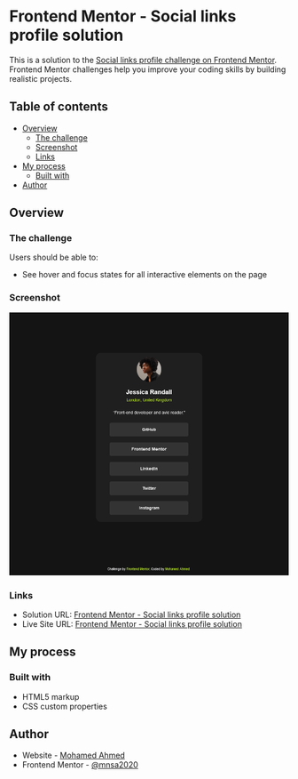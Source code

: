 # Frontend Mentor - Social links profile solution

This is a solution to the [Social links profile challenge on Frontend Mentor](https://www.frontendmentor.io/challenges/social-links-profile-UG32l9m6dQ). Frontend Mentor challenges help you improve your coding skills by building realistic projects.

## Table of contents

- [Overview](#overview)
  - [The challenge](#the-challenge)
  - [Screenshot](#screenshot)
  - [Links](#links)
- [My process](#my-process)
  - [Built with](#built-with)
- [Author](#author)

## Overview

### The challenge

Users should be able to:

- See hover and focus states for all interactive elements on the page

### Screenshot

![](./screenshot.png)

### Links

- Solution URL: [Frontend Mentor - Social links profile solution](https://mnsa2020.github.io/Frontend-Mentor---Social-links-profile-solution/)
- Live Site URL: [Frontend Mentor - Social links profile solution](https://mnsa2020.github.io/Frontend-Mentor---Social-links-profile-solution/)

## My process

### Built with

- HTML5 markup
- CSS custom properties

## Author

- Website - [Mohamed Ahmed](https://github.com/mnsa2020)
- Frontend Mentor - [@mnsa2020](https://www.frontendmentor.io/profile/mnsa2020)
